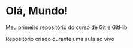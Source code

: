 # Olá, Mundo!
Meu primeiro repositório do curso de Git e GitHib

Repositório criado durante uma aula ao vivo